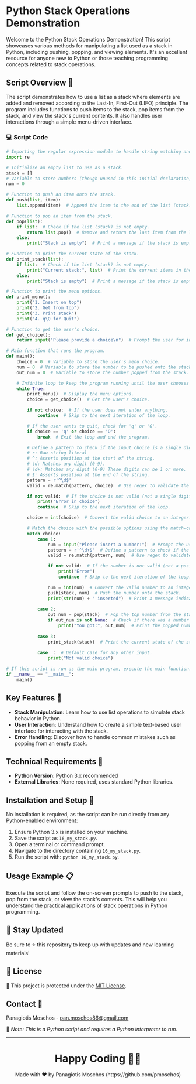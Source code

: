 # Python Stack Operations Demonstration

Welcome to the Python Stack Operations Demonstration! This script showcases various methods for manipulating a list used as a stack in Python, including pushing, popping, and viewing elements. It's an excellent resource for anyone new to Python or those teaching programming concepts related to stack operations.

## Script Overview 📘

The script demonstrates how to use a list as a stack where elements are added and removed according to the Last-In, First-Out (LIFO) principle. The program includes functions to push items to the stack, pop items from the stack, and view the stack's current contents. It also handles user interactions through a simple menu-driven interface.

### :computer: Script Code

```python
# Importing the regular expression module to handle string matching and searching.
import re

# Initialize an empty list to use as a stack.
stack = []
# Variable to store numbers (though unused in this initial declaration).
num = 0

# Function to push an item onto the stack.
def push(list, item):
    list.append(item)  # Append the item to the end of the list (stack).

# Function to pop an item from the stack.
def pop(list):
    if list:  # Check if the list (stack) is not empty.
        return list.pop()  # Remove and return the last item from the list (stack).
    else:
        print("Stack is empty")  # Print a message if the stack is empty.

# Function to print the current state of the stack.
def print_stack(list):
    if list:  # Check if the list (stack) is not empty.
        print("Current stack:", list)  # Print the current items in the stack.
    else:
        print("Stack is empty")  # Print a message if the stack is empty.

# Function to print the menu options.
def print_menu():
    print("1. Insert on top")
    print("2. Get from top")
    print("3. Print stack")
    print("4. q\Q for Quit")

# Function to get the user's choice.
def get_choice():
    return input("Please provide a choice\n")  # Prompt the user for input and return it.

# Main function that runs the program.
def main():
    choice = 0  # Variable to store the user's menu choice.
    num = 0  # Variable to store the number to be pushed onto the stack.
    out_num = 0  # Variable to store the number popped from the stack.

    # Infinite loop to keep the program running until the user chooses to quit.
    while True:
        print_menu()  # Display the menu options.
        choice = get_choice()  # Get the user's choice.

        if not choice:  # If the user does not enter anything.
            continue  # Skip to the next iteration of the loop.

        # If the user wants to quit, check for 'q' or 'Q'.
        if choice == 'q' or choice == 'Q':
            break  # Exit the loop and end the program.

        # Define a pattern to check if the input choice is a single digit.
        # r: Raw string literal
        # ^: Asserts position at the start of the string.
        # \d: Matches any digit (0-9).
        # \d+: Matches any digit (0-9) These digits can be 1 or more.
        # $: Asserts position at the end of the string.
        pattern = r'^\d$'
        valid = re.match(pattern, choice)  # Use regex to validate the choice.

        if not valid:  # If the choice is not valid (not a single digit).
            print("Error in choice")
            continue  # Skip to the next iteration of the loop.

        choice = int(choice)  # Convert the valid choice to an integer.

        # Match the choice with the possible options using the match-case statement (Python 3.10+).
        match choice:
            case 1:
                num = input("Please insert a number:")  # Prompt the user to enter a number.
                pattern = r'^\d+$'  # Define a pattern to check if the input is a positive integer.
                valid = re.match(pattern, num)  # Use regex to validate the number.

                if not valid:  # If the number is not valid (not a positive integer).
                    print("Error")
                    continue  # Skip to the next iteration of the loop.

                num = int(num)  # Convert the valid number to an integer.
                push(stack, num)  # Push the number onto the stack.
                print(str(num) + " inserted")  # Print a message indicating the number was inserted.
            
            case 2:
                out_num = pop(stack)  # Pop the top number from the stack.
                if out_num is not None:  # Check if there was a number to pop.
                    print("You got:", out_num)  # Print the popped number.
            
            case 3:
                print_stack(stack)  # Print the current state of the stack.
            
            case _:  # Default case for any other input.
                print("Not valid choice")

# If this script is run as the main program, execute the main function.
if __name__ == "__main__":
    main()

```

## Key Features 🌟
- **Stack Manipulation**: Learn how to use list operations to simulate stack behavior in Python.
- **User Interaction**: Understand how to create a simple text-based user interface for interacting with the stack.
- **Error Handling**: Discover how to handle common mistakes such as popping from an empty stack.

## Technical Requirements 🔧
- **Python Version**: Python 3.x recommended
- **External Libraries**: None required, uses standard Python libraries.

## Installation and Setup 🚀
No installation is required, as the script can be run directly from any Python-enabled environment:
1. Ensure Python 3.x is installed on your machine.
2. Save the script as `16_my_stack.py`.
3. Open a terminal or command prompt.
4. Navigate to the directory containing `16_my_stack.py`.
5. Run the script with: `python 16_my_stack.py`.

## Usage Example 📋
Execute the script and follow the on-screen prompts to push to the stack, pop from the stack, or view the stack's contents. This will help you understand the practical applications of stack operations in Python programming.

## 📢 Stay Updated
Be sure to ⭐ this repository to keep up with updates and new learning materials!

## 📄 License
🔐 This project is protected under the [MIT License](https://mit-license.org/).

## Contact 📧
Panagiotis Moschos - pan.moschos86@gmail.com

🔗 *Note: This is a Python script and requires a Python interpreter to run.*

---
<h1 align=center>Happy Coding 👨‍💻 </h1>

<p align="center">
  Made with ❤️ by Panagiotis Moschos (https://github.com/pmoschos)
</p>
